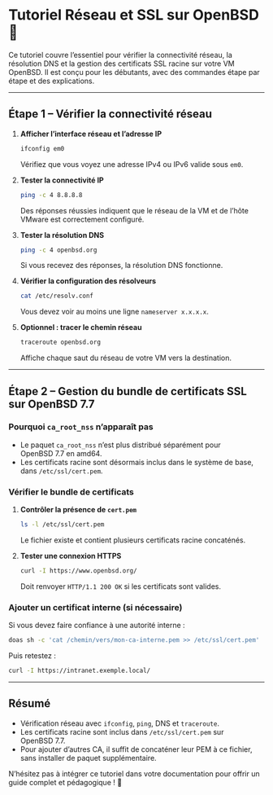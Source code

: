 # Tutoriel Réseau et SSL sur OpenBSD 🚀

Ce tutoriel couvre l’essentiel pour vérifier la connectivité réseau, la résolution DNS et la gestion des certificats SSL racine sur votre VM OpenBSD. Il est conçu pour les débutants, avec des commandes étape par étape et des explications.

---

## Étape 1 – Vérifier la connectivité réseau

1. **Afficher l’interface réseau et l’adresse IP**

   ```sh
   ifconfig em0
   ```

   Vérifiez que vous voyez une adresse IPv4 ou IPv6 valide sous `em0`.

2. **Tester la connectivité IP**

   ```sh
   ping -c 4 8.8.8.8
   ```

   Des réponses réussies indiquent que le réseau de la VM et de l’hôte VMware est correctement configuré.

3. **Tester la résolution DNS**

   ```sh
   ping -c 4 openbsd.org
   ```

   Si vous recevez des réponses, la résolution DNS fonctionne.

4. **Vérifier la configuration des résolveurs**

   ```sh
   cat /etc/resolv.conf
   ```

   Vous devez voir au moins une ligne `nameserver x.x.x.x`.

5. **Optionnel : tracer le chemin réseau**

   ```sh
   traceroute openbsd.org
   ```

   Affiche chaque saut du réseau de votre VM vers la destination.

---

## Étape 2 – Gestion du bundle de certificats SSL sur OpenBSD 7.7

### Pourquoi `ca_root_nss` n’apparaît pas

* Le paquet `ca_root_nss` n’est plus distribué séparément pour OpenBSD 7.7 en amd64.
* Les certificats racine sont désormais inclus dans le système de base, dans `/etc/ssl/cert.pem`.

### Vérifier le bundle de certificats

1. **Contrôler la présence de `cert.pem`**

   ```sh
   ls -l /etc/ssl/cert.pem
   ```

   Le fichier existe et contient plusieurs certificats racine concaténés.

2. **Tester une connexion HTTPS**

   ```sh
   curl -I https://www.openbsd.org/
   ```

   Doit renvoyer `HTTP/1.1 200 OK` si les certificats sont valides.

### Ajouter un certificat interne (si nécessaire)

Si vous devez faire confiance à une autorité interne :

```sh
doas sh -c 'cat /chemin/vers/mon-ca-interne.pem >> /etc/ssl/cert.pem'
```

Puis retestez :

```sh
curl -I https://intranet.exemple.local/
```

---

## Résumé

* Vérification réseau avec `ifconfig`, `ping`, DNS et `traceroute`.
* Les certificats racine sont inclus dans `/etc/ssl/cert.pem` sur OpenBSD 7.7.
* Pour ajouter d’autres CA, il suffit de concaténer leur PEM à ce fichier, sans installer de paquet supplémentaire.

N’hésitez pas à intégrer ce tutoriel dans votre documentation pour offrir un guide complet et pédagogique ! 🚀
